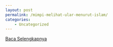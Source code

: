 ```yaml
---
layout: post
permalink: /mimpi-melihat-ular-menurut-islam/
categories:
    - Uncategorized
---
```


[Baca Selengkapnya](/07)
